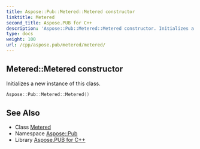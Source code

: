 ```yaml
---
title: Aspose::Pub::Metered::Metered constructor
linktitle: Metered
second_title: Aspose.PUB for C++
description: 'Aspose::Pub::Metered::Metered constructor. Initializes a new instance of this class in C++.'
type: docs
weight: 100
url: /cpp/aspose.pub/metered/metered/
---
```

## Metered::Metered constructor


Initializes a new instance of this class.

```cpp
Aspose::Pub::Metered::Metered()
```

## See Also

* Class [Metered](../)
* Namespace [Aspose::Pub](../../)
* Library [Aspose.PUB for C++](../../../)
